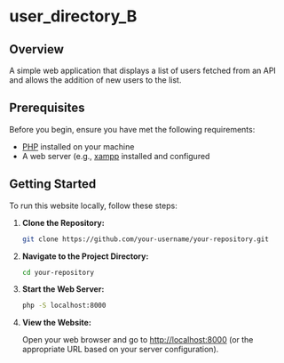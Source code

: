 # user_directory_B

## Overview

A simple web application that displays a list of users fetched from an API and allows the addition of new users to the list.

## Prerequisites

Before you begin, ensure you have met the following requirements:

- [PHP](https://www.php.net/) installed on your machine
- A web server (e.g., [xampp](https://www.apachefriends.org/download.html) installed and configured

## Getting Started

To run this website locally, follow these steps:

1. **Clone the Repository:**

    ```bash
    git clone https://github.com/your-username/your-repository.git
    ```

2. **Navigate to the Project Directory:**

    ```bash
    cd your-repository
    ```

3. **Start the Web Server:**

    ```bash
    php -S localhost:8000
    ```

4. **View the Website:**

    Open your web browser and go to [http://localhost:8000](http://localhost:8000) (or the appropriate URL based on your server configuration).
